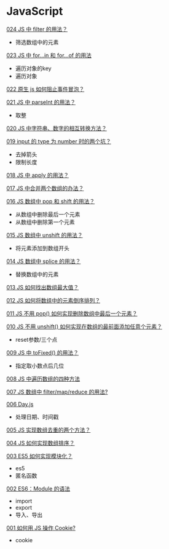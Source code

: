# JavaScript

[024 JS 中 filter 的用法？](https://zhuanlan.zhihu.com/p/472088389)

* 筛选数组中的元素

[023 JS 中 for...in 和 for...of 的用法](https://zhuanlan.zhihu.com/p/472726315)

* 遍历对象的key
* 遍历对象

[022 原生 js 如何阻止事件冒泡？](https://zhuanlan.zhihu.com/p/475507871)

[021 JS 中 parseInt 的用法？](https://zhuanlan.zhihu.com/p/477138529)

* 取整

[020 JS 中字符串、数字的相互转换方法？](https://zhuanlan.zhihu.com/p/477491058)

[019 input 的 type 为 number 时的两个坑？](https://zhuanlan.zhihu.com/p/482118995)

* 去掉箭头
* 限制长度

[018 JS 中 apply 的用法？](https://zhuanlan.zhihu.com/p/482252372)

[017 JS 中合并两个数组的办法？](https://zhuanlan.zhihu.com/p/482256286)

[016 JS 数组中 pop 和 shift 的用法？](https://zhuanlan.zhihu.com/p/482287647)

* 从数组中删除最后一个元素
* 从数组中删除第一个元素

[015 JS 数组中 unshift 的用法？](https://zhuanlan.zhihu.com/p/485627934)

* 将元素添加到数组开头

[014 JS 数组中 splice 的用法？](https://zhuanlan.zhihu.com/p/485655249)

* 替换数组中的元素

[013 JS 如何找出数组最大值？](https://zhuanlan.zhihu.com/p/486349743)

[012 JS 如何将数组中的元素倒序排列？](https://zhuanlan.zhihu.com/p/487825442)

[011 JS 不用 pop() 如何实现删除数组中最后一个元素？](https://zhuanlan.zhihu.com/p/487889054)

[010 JS 不用 unshift() 如何实现在数组的最前面添加任意个元素？](https://zhuanlan.zhihu.com/p/488464746)

* reset参数/三个点

[009 JS 中 toFixed() 的用法？](https://zhuanlan.zhihu.com/p/489156440)

* 指定取小数点后几位

[008 JS 中遍历数组的四种方法](https://zhuanlan.zhihu.com/p/491119682)

[007 JS 数组中 filter/map/reduce 的用法?](https://zhuanlan.zhihu.com/p/491135882)

[006 Day.js](https://zhuanlan.zhihu.com/p/493982695)

* 处理日期、时间戳

[005 JS 实现数组去重的两个方法？](https://zhuanlan.zhihu.com/p/501240670)

[004 JS 如何实现数组排序？](https://zhuanlan.zhihu.com/p/501616981)

[003 ES5 如何实现模块化？](https://zhuanlan.zhihu.com/p/509084381)

- es5
- 匿名函数

[002 ES6：Module 的语法](https://zhuanlan.zhihu.com/p/509137259)

- import
- export
- 导入、导出

[001 如何用 JS 操作 Cookie?](https://zhuanlan.zhihu.com/p/509830488)

- cookie